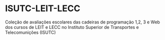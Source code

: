 # ISUTC-LEIT-LECC
Coleção de avaliações escolares das cadeiras de programação 1,2, 3 e Web  dos cursos de LEIT e LECC no Instituto Superior de Transportes e Telecomunições (ISUTC)
